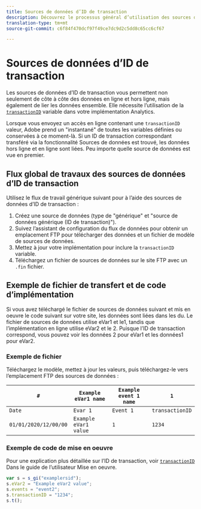 ```yaml
---
title: Sources de données d’ID de transaction
description: Découvrez le processus général d’utilisation des sources de données d’ID de transaction.
translation-type: tm+mt
source-git-commit: c6f84f470dcf97f49ce7dc9d2c5dd8c65cc6cf67

---
```



# Sources de données d’ID de transaction

Les sources de données d’ID de transaction vous permettent non seulement de côte à côte des données en ligne et hors ligne, mais également de lier les données ensemble. Elle nécessite l’utilisation de la [`transactionID`](/help/implement/vars/page-vars/transactionid.md) variable dans votre implémentation Analytics.

Lorsque vous envoyez un accès en ligne contenant une `transactionID` valeur, Adobe prend un &quot;instantané&quot; de toutes les variables définies ou conservées à ce moment-là. Si un ID de transaction correspondant transféré via la fonctionnalité Sources de données est trouvé, les données hors ligne et en ligne sont liées. Peu importe quelle source de données est vue en premier.

## Flux global de travaux des sources de données d’ID de transaction

Utilisez le flux de travail générique suivant pour  à l’aide des sources de données d’ID de transaction :

1. Créez une source de données (type de &quot;générique&quot; et &quot;source de données générique (ID de transaction)&quot;).
1. Suivez l’assistant de configuration du flux de données pour obtenir un emplacement FTP pour télécharger des données et un fichier de modèle de sources de données.
1. Mettez à jour votre implémentation pour inclure la `transactionID` variable.
1. Téléchargez un fichier de sources de données sur le site FTP avec un `.fin` fichier.

## Exemple de fichier de transfert et de code d’implémentation

Si vous avez téléchargé le fichier de sources de données suivant et mis en oeuvre le code suivant sur votre site, les données sont liées dans les  du. Le fichier de sources de données utilise eVar1 et le1, tandis que l’implémentation en ligne utilise eVar2 et le 2. Puisque l’ID de transaction correspond, vous pouvez voir les données 2 pour eVar1 et les données1 pour eVar2.

### Exemple de fichier

Téléchargez le modèle, mettez à jour les valeurs, puis téléchargez-le vers l’emplacement FTP des sources de données :

| `#` | `Example eVar1 name` | `Example event 1 name` | `1` |
|---|---|---|---|
| `Date` | `Evar 1` | `Event 1` | `transactionID` |
| `01/01/2020/12/00/00` | `Example eVar1 value` | `1` | `1234` |

### Exemple de code de mise en oeuvre

Pour une explication plus détaillée sur l’ID de transaction, voir [`transactionID`](/help/implement/vars/page-vars/transactionid.md) Dans le guide de l’utilisateur Mise en oeuvre.

```js
var s = s_gi("examplersid");
s.eVar2 = "Example eVar2 value";
s.events = "event2";
s.transactionID = "1234";
s.t();
```
